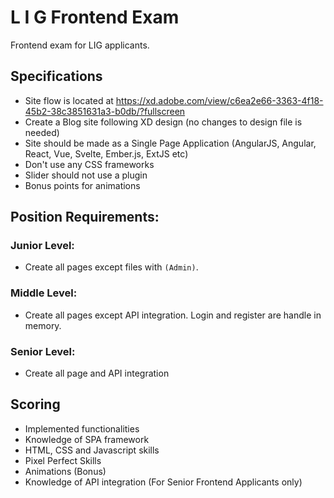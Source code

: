 # L I G Frontend Exam

Frontend exam for LIG applicants.

## Specifications
- Site flow is located at https://xd.adobe.com/view/c6ea2e66-3363-4f18-45b2-38c3851631a3-b0db/?fullscreen
- Create a Blog site following XD design (no changes to design file is needed)
- Site should be made as a Single Page Application (AngularJS, Angular, React, Vue, Svelte, Ember.js, ExtJS etc)
- Don't use any CSS frameworks
- Slider should not use a plugin
- Bonus points for animations

## Position Requirements:

### Junior Level:
- Create all pages except files with `(Admin)`.

### Middle Level:
- Create all pages except API integration. Login and register are handle in memory.

### Senior Level:
- Create all page and API integration

## Scoring
- Implemented functionalities
- Knowledge of SPA framework
- HTML, CSS and Javascript skills
- Pixel Perfect Skills
- Animations (Bonus)
- Knowledge of API integration (For Senior Frontend Applicants only)
